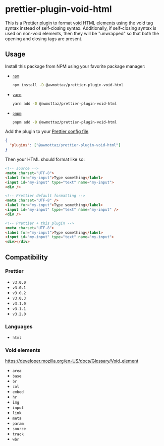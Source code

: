 # prettier-plugin-void-html

This is a [Prettier plugin](https://prettier.io/docs/en/plugins) to format [void HTML elements](https://developer.mozilla.org/en-US/docs/Glossary/Void_element) using the void tag syntax instead of self-closing syntax. Additionally, if self-closing syntax is used on non-void elements, then they will be "unwrapped" so that both the opening and closing tags are present.

## Usage

Install this package from NPM using your favorite package manager:

- [`npm`](https://docs.npmjs.com/cli/v10/configuring-npm/install)
  ```sh
  npm install -D @awmottaz/prettier-plugin-void-html
  ```
- [`yarn`](https://yarnpkg.com/getting-started/install)
  ```sh
  yarn add -D @awmottaz/prettier-plugin-void-html
  ```
- [`pnpm`](https://pnpm.io/installation)
  ```sh
  pnpm add -D @awmottaz/prettier-plugin-void-html
  ```

Add the plugin to your [Prettier config file](https://prettier.io/docs/en/configuration).

```json
{
  "plugins": ["@awmottaz/prettier-plugin-void-html"]
}
```

Then your HTML should format like so:

<!-- prettier-ignore-start -->
```html
<!-- source -->
<meta charset="UTF-8">
<label for="my-input">Type something</label>
<input id="my-input" type="text" name="my-input">
<div />

<!-- Prettier default formatting -->
<meta charset="UTF-8" />
<label for="my-input">Type something</label>
<input id="my-input" type="text" name="my-input" />
<div />

<!-- Prettier + this plugin -->
<meta charset="UTF-8">
<label for="my-input">Type something</label>
<input id="my-input" type="text" name="my-input">
<div></div>
```
<!-- prettier-ignore-end -->

## Compatibility

### Prettier

- `v3.0.0`
- `v3.0.1`
- `v3.0.2`
- `v3.0.3`
- `v3.1.0`
- `v3.1.1`
- `v3.2.0`

### Languages

- `html`

### Void elements

https://developer.mozilla.org/en-US/docs/Glossary/Void_element

- `area`
- `base`
- `br`
- `col`
- `embed`
- `hr`
- `img`
- `input`
- `link`
- `meta`
- `param`
- `source`
- `track`
- `wbr`
